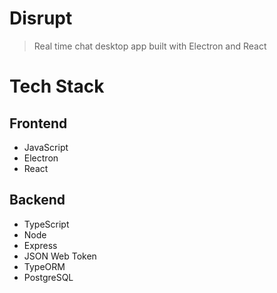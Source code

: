 # **Disrupt**

> Real time chat desktop app built with Electron and React

# Tech Stack

## Frontend
 - JavaScript
 - Electron
 - React

## Backend 
 - TypeScript
 - Node
 - Express
 - JSON Web Token
 - TypeORM
 - PostgreSQL